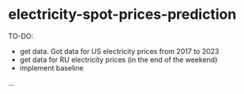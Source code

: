 # electricity-spot-prices-prediction

TO-DO:

- get data. Got data for US electricity prices from 2017 to 2023
- get data for RU electricity prices (in the end of the weekend)
- implement baseline

...